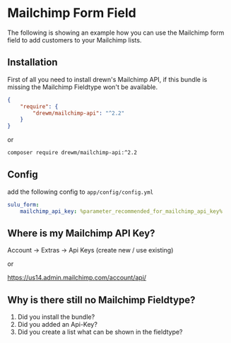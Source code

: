 # Mailchimp Form Field

The following is showing an example how you can use the Mailchimp form field to add customers to your Mailchimp lists.

## Installation

First of all you need to install drewn's Mailchimp API, if this bundle is missing the Mailchimp Fieldtype won't be available.

```json
{
    "require": {
        "drewm/mailchimp-api": "^2.2"
    }
}
```

or

```bash
composer require drewm/mailchimp-api:^2.2
```

## Config

add the following config to `app/config/config.yml`

```yml
sulu_form:
    mailchimp_api_key: %parameter_recommended_for_mailchimp_api_key%
```

## Where is my Mailchimp API Key?
Account -> Extras -> Api Keys (create new / use existing)

or

https://us14.admin.mailchimp.com/account/api/

## Why is there still no Mailchimp Fieldtype?

1. Did you install the bundle?
2. Did you added an Api-Key?
3. Did you create a list what can be shown in the fieldtype?
